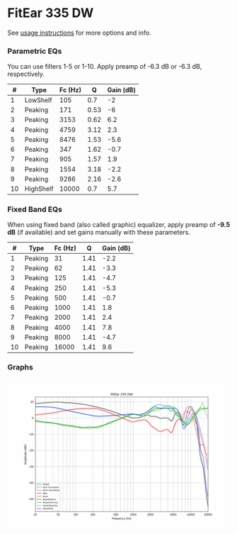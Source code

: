 # FitEar 335 DW
See [usage instructions](https://github.com/jaakkopasanen/AutoEq#usage) for more options and info.

### Parametric EQs
You can use filters 1-5 or 1-10. Apply preamp of -6.3 dB or -6.3 dB, respectively.

|   # | Type      |   Fc (Hz) |    Q |   Gain (dB) |
|-----|-----------|-----------|------|-------------|
|   1 | LowShelf  |       105 | 0.7  |        -2   |
|   2 | Peaking   |       171 | 0.53 |        -6   |
|   3 | Peaking   |      3153 | 0.62 |         6.2 |
|   4 | Peaking   |      4759 | 3.12 |         2.3 |
|   5 | Peaking   |      8476 | 1.53 |        -5.6 |
|   6 | Peaking   |       347 | 1.62 |        -0.7 |
|   7 | Peaking   |       905 | 1.57 |         1.9 |
|   8 | Peaking   |      1554 | 3.18 |        -2.2 |
|   9 | Peaking   |      9286 | 2.16 |        -2.6 |
|  10 | HighShelf |     10000 | 0.7  |         5.7 |

### Fixed Band EQs
When using fixed band (also called graphic) equalizer, apply preamp of **-9.5 dB** (if available) and set gains manually with these parameters.

|   # | Type    |   Fc (Hz) |    Q |   Gain (dB) |
|-----|---------|-----------|------|-------------|
|   1 | Peaking |        31 | 1.41 |        -2.2 |
|   2 | Peaking |        62 | 1.41 |        -3.3 |
|   3 | Peaking |       125 | 1.41 |        -4.7 |
|   4 | Peaking |       250 | 1.41 |        -5.3 |
|   5 | Peaking |       500 | 1.41 |        -0.7 |
|   6 | Peaking |      1000 | 1.41 |         1.8 |
|   7 | Peaking |      2000 | 1.41 |         2.4 |
|   8 | Peaking |      4000 | 1.41 |         7.8 |
|   9 | Peaking |      8000 | 1.41 |        -4.7 |
|  10 | Peaking |     16000 | 1.41 |         9.6 |

### Graphs
![](./FitEar%20335%20DW.png)
